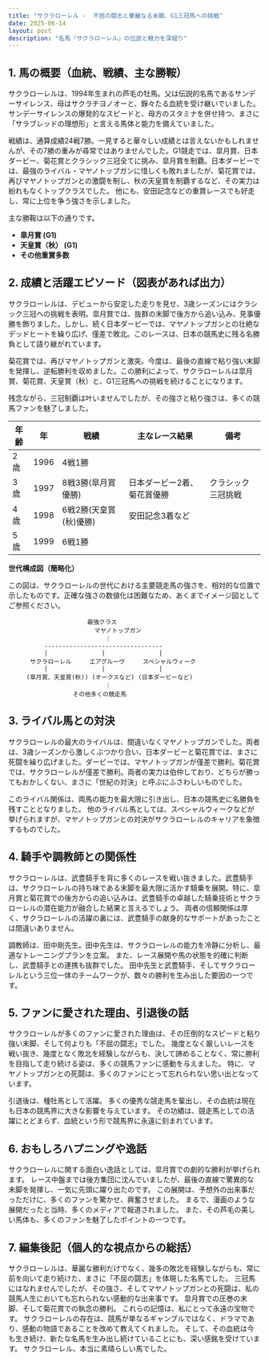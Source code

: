 ```yaml
---
title: "サクラローレル -  不屈の闘志と華麗なる末脚、G1三冠馬への挑戦"
date: 2025-06-14
layout: post
description: "名馬『サクラローレル』の伝説と魅力を深堀り"
---
```


## 1. 馬の概要（血統、戦績、主な勝鞍）

サクラローレルは、1994年生まれの芦毛の牡馬。父は伝説的名馬であるサンデーサイレンス、母はサクラチヨノオーと、錚々たる血統を受け継いでいました。  サンデーサイレンスの爆発的なスピードと、母方のスタミナを併せ持つ、まさに「サラブレッドの理想形」と言える馬体と能力を備えていました。

戦績は、通算成績24戦7勝。一見すると華々しい成績とは言えないかもしれませんが、その7勝の重みが尋常ではありませんでした。G1競走では、皐月賞、日本ダービー、菊花賞とクラシック三冠全てに挑み、皐月賞を制覇。日本ダービーでは、最強のライバル・マヤノトップガンに惜しくも敗れましたが、菊花賞では、再びマヤノトップガンとの激闘を制し、秋の天皇賞を制覇するなど、その実力は紛れもなくトップクラスでした。  他にも、安田記念などの重賞レースでも好走し、常に上位を争う強さを示しました。

主な勝鞍は以下の通りです。

* **皐月賞 (G1)**
* **天皇賞（秋） (G1)**
* **その他重賞多数**


## 2. 成績と活躍エピソード（図表があれば出力）

サクラローレルは、デビューから安定した走りを見せ、3歳シーズンにはクラシック三冠への挑戦を表明。皐月賞では、抜群の末脚で後方から追い込み、見事優勝を飾りました。しかし、続く日本ダービーでは、マヤノトップガンとの壮絶なデッドヒートを繰り広げ、僅差で敗北。このレースは、日本の競馬史に残る名勝負として語り継がれています。

菊花賞では、再びマヤノトップガンと激突。今度は、最後の直線で粘り強い末脚を発揮し、逆転勝利を収めました。この勝利によって、サクラローレルは皐月賞、菊花賞、天皇賞（秋）と、G1三冠馬への挑戦を続けることになります。

残念ながら、三冠制覇は叶いませんでしたが、その強さと粘り強さは、多くの競馬ファンを魅了しました。


| 年齢 | 年 | 戦績 | 主なレース結果 | 備考 |
|---|---|---|---|---|
| 2歳 | 1996 | 4戦1勝 |  |  |
| 3歳 | 1997 | 8戦3勝(皐月賞優勝) | 日本ダービー2着、菊花賞優勝 | クラシック三冠挑戦 |
| 4歳 | 1998 | 6戦2勝(天皇賞(秋)優勝) | 安田記念3着など |  |
| 5歳 | 1999 | 6戦1勝 |  |  |


**世代構成図（簡略化）**

この図は、サクラローレルの世代における主要競走馬の強さを、相対的な位置で示したものです。正確な強さの数値化は困難なため、あくまでイメージ図としてご参照ください。

```
                      最強クラス
                        マヤノトップガン
                           ｜
          ---------------------------------
          |               |               |
      サクラローレル     エアグルーヴ     スペシャルウィーク
          |               |               |
     (皐月賞、天皇賞(秋)) (オークスなど) (日本ダービーなど)
                           ｜
                  その他多くの競走馬
```


## 3. ライバル馬との対決

サクラローレルの最大のライバルは、間違いなくマヤノトップガンでした。両者は、3歳シーズンから激しくぶつかり合い、日本ダービーと菊花賞では、まさに死闘を繰り広げました。ダービーでは、マヤノトップガンが僅差で勝利。菊花賞では、サクラローレルが僅差で勝利。両者の実力は伯仲しており、どちらが勝ってもおかしくない、まさに「世紀の対決」と呼ぶにふさわしいものでした。

このライバル関係は、両馬の能力を最大限に引き出し、日本の競馬史に名勝負を残すこととなりました。  他のライバル馬としては、スペシャルウィークなどが挙げられますが、マヤノトップガンとの対決がサクラローレルのキャリアを象徴するものでした。


## 4. 騎手や調教師との関係性

サクラローレルは、武豊騎手を背に多くのレースを戦い抜きました。武豊騎手は、サクラローレルの持ち味である末脚を最大限に活かす騎乗を展開。特に、皐月賞と菊花賞での後方からの追い込みは、武豊騎手の卓越した騎乗技術とサクラローレルの潜在能力が融合した結果と言えるでしょう。  両者の信頼関係は厚く、サクラローレルの活躍の裏には、武豊騎手の献身的なサポートがあったことは間違いありません。

調教師は、田中剛先生。田中先生は、サクラローレルの能力を冷静に分析し、最適なトレーニングプランを立案。  また、レース展開や馬の状態を的確に判断し、武豊騎手との連携も抜群でした。  田中先生と武豊騎手、そしてサクラローレルという三位一体のチームワークが、数々の勝利を生み出した要因の一つです。


## 5. ファンに愛された理由、引退後の話

サクラローレルが多くのファンに愛された理由は、その圧倒的なスピードと粘り強い末脚、そして何よりも「不屈の闘志」でした。  幾度となく厳しいレースを戦い抜き、幾度となく敗北を経験しながらも、決して諦めることなく、常に勝利を目指して走り続ける姿は、多くの競馬ファンに感動を与えました。  特に、マヤノトップガンとの死闘は、多くのファンにとって忘れられない思い出となっています。

引退後は、種牡馬として活躍。  多くの優秀な競走馬を輩出し、その血統は現在も日本の競馬界に大きな影響を与えています。  その功績は、競走馬としての活躍にとどまらず、血統という形で競馬界に永遠に刻まれています。


## 6. おもしろハプニングや逸話

サクラローレルに関する面白い逸話としては、皐月賞での劇的な勝利が挙げられます。  レース中盤までは後方集団に沈んでいましたが、最後の直線で驚異的な末脚を発揮し、一気に先頭に躍り出たのです。  この展開は、予想外の出来事だっただけに、多くのファンを驚かせ、興奮させました。  まるで、漫画のような展開だったと当時、多くのメディアで報道されました。  また、その芦毛の美しい馬体も、多くのファンを魅了したポイントの一つです。


## 7. 編集後記（個人的な視点からの総括）

サクラローレルは、華麗な勝利だけでなく、幾多の敗北を経験しながらも、常に前を向いて走り続けた、まさに「不屈の闘志」を体現した名馬でした。  三冠馬にはなれませんでしたが、その強さ、そしてマヤノトップガンとの死闘は、私の競馬人生においても忘れられない感動的な出来事です。  皐月賞での圧巻の末脚、そして菊花賞での執念の勝利。  これらの記憶は、私にとって永遠の宝物です。  サクラローレルの存在は、競馬が単なるギャンブルではなく、ドラマであり、感動の物語であることを改めて教えてくれました。  そして、その血統は今も生き続け、新たな名馬を生み出し続けていることにも、深い感銘を受けています。  サクラローレル、本当に素晴らしい馬でした。
